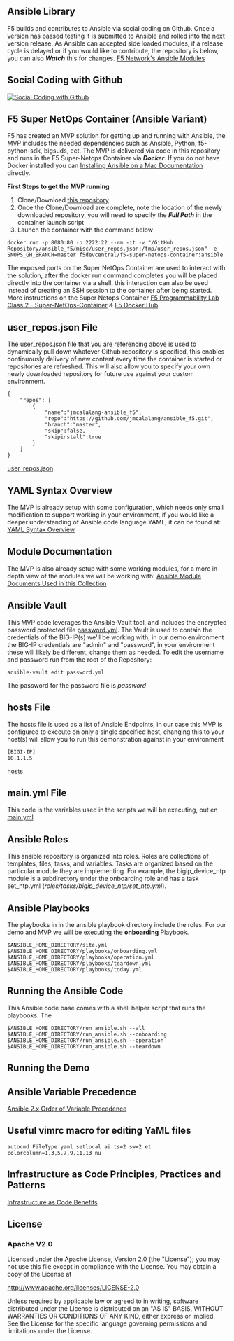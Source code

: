 ## Ansible Library
F5 builds and contributes to Ansible via social coding on Github. Once a version has passed testing it is submitted to Ansible and rolled into the next version release. As Ansible can accepted side loaded modules, if a release cycle is delayed or if you would like to contribute, the repository is below, you can also ***Watch*** this for changes.
[F5 Network's Ansible Modules](https://github.com/F5Networks/f5-ansible/tree/devel/library)

## Social Coding with Github
[![Social Coding with Github](https://img.youtube.com/vi/vTiINnsHSc4/0.jpg)](https://youtu.be/vTiINnsHSc4 "Social Coding with Github")

## F5 Super NetOps Container (Ansible Variant)
F5 has created an MVP solution for getting up and running with Ansible, the MVP includes the needed dependencies such as Ansible, Python, f5-python-sdk, bigsuds, ect. The MVP is delivered via code in this repository and runs in the F5 Super-Netops Container via ***Docker***. If you do not have Docker installed you can [Installing Ansible on a Mac Documentation](docs/INSTALL.md) directly.

**First Steps to get the MVP running**
1. Clone/Download [this repository](https://github.com/jmcalalang/ansible_f5)
2. Once the Clone/Download are complete, note the location of the newly downloaded repository, you will need to specify the ***Full Path*** in the container launch script
3. Launch the container with the command below

```
docker run -p 8080:80 -p 2222:22 --rm -it -v "/GitHub Repository/ansible_f5/misc/user_repos.json:/tmp/user_repos.json" -e SNOPS_GH_BRANCH=master f5devcentral/f5-super-netops-container:ansible
```

The exposed ports on the Super NetOps Container are used to interact with the solution, after the docker run command completes you will be placed directly into the container via a shell, this interaction can also be used instead of creating an SSH session to the container after being started. More instructions on the Super Netops Container [F5 Programmability Lab Class 2 - Super-NetOps-Container](http://clouddocs.f5.com/training/community/programmability/html/class2/class2.html) & [F5 Docker Hub ](https://hub.docker.com/r/f5devcentral/f5-super-netops-container/)

## user_repos.json File
The user_repos.json file that you are referencing above is used to dynamically pull down whatever Github repository is specified, this enables continuously delivery of new content every time the container is started or repositories are refreshed. This will also allow you to specify your own newly downloaded repository for future use against your custom environment.

```
{
	"repos": [
		{
			"name":"jmcalalang-ansible_f5",
			"repo":"https://github.com/jmcalalang/ansible_f5.git",
			"branch":"master",
			"skip":false,
			"skipinstall":true
		}
	]
}
```
[user_repos.json](misc/user_repos.json)

## YAML Syntax Overview
The MVP is already setup with some configuration, which needs only small modification to support working in your environment, if you would like a deeper understanding of Ansible code language YAML, it can be found at:
[YAML Syntax Overview](https://learn.getgrav.org/advanced/yaml)

## Module Documentation
The MVP is also already setup with some working modules, for a more in-depth view of the modules we will be working with:
[Ansible Module Documents Used in this Collection](docs/MODULES.md)

## Ansible Vault
This MVP code leverages the Ansible-Vault tool, and includes the encrypted password protected file [password.yml](password.yml). The Vault is used to contain the credentials of the BIG-IP(s) we'll be working with, in our demo environment the BIG-IP credentials are "admin" and "password", in your environment these will likely be different, change them as needed.
To edit the username and password run from the root of the Repository:
```
ansible-vault edit password.yml
```
The password for the password file is *password*

## hosts File
The hosts file is used as a list of Ansible Endpoints, in our case this MVP is configured to execute on only a single specified host, changing this to your host(s) will allow you to run this demonstration against in your environment
```
[BIGI-IP]
10.1.1.5
```
[hosts](hosts)

## main.yml File
This code is the variables used in the scripts we will be executing, out en
[main.yml](/roles/operations/tasks)

## Ansible Roles
This ansible repository is organized into roles. Roles are collections of templates, files, tasks,
and variables. Tasks are organized based on the particular module they are implementing. For example,
the bigip_device_ntp module is a subdirectory under the onboarding role and has a task
set_ntp.yml (*roles/tasks/bigip_device_ntp/set_ntp.yml*).

## Ansible Playbooks
The playbooks in in the ansible playbook directory include the roles. For our demo and MVP we will be executing the **onboarding** Playbook.

```
$ANSIBLE_HOME_DIRECTORY/site.yml
$ANSIBLE_HOME_DIRECTORY/playbooks/onboarding.yml
$ANSIBLE_HOME_DIRECTORY/playbooks/operation.yml
$ANSIBLE_HOME_DIRECTORY/playbooks/teardown.yml
$ANSIBLE_HOME_DIRECTORY/playbooks/today.yml
```

## Running the Ansible Code
This Ansible code base comes with a shell helper script that runs the playbooks. The
```
$ANSIBLE_HOME_DIRECTORY/run_ansible.sh --all
$ANSIBLE_HOME_DIRECTORY/run_ansible.sh --onboarding
$ANSIBLE_HOME_DIRECTORY/run_ansible.sh --operation
$ANSIBLE_HOME_DIRECTORY/run_ansible.sh --teardown
```

## Running the Demo












## Ansible Variable Precedence

[Ansible 2.x Order of Variable Precedence](docs/PRECEDENCE.md)

## Useful vimrc macro for editing YaML files
```
autocmd FileType yaml setlocal ai ts=2 sw=2 et colorcolumn=1,3,5,7,9,11,13 nu
```

## Infrastructure as Code Principles, Practices and Patterns
[Infrastructure as Code Benefits](docs/IAC.md)

## License
### Apache V2.0

Licensed under the Apache License, Version 2.0 (the "License"); you may not use this file except in compliance with the License. You may obtain a copy of the License at

http://www.apache.org/licenses/LICENSE-2.0

Unless required by applicable law or agreed to in writing, software distributed under the License is distributed on an "AS IS" BASIS, WITHOUT WARRANTIES OR CONDITIONS OF ANY KIND, either express or implied. See the License for the specific language governing permissions and limitations under the License.
